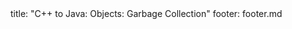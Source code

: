<frontmatter>
title: "C++ to Java: Objects: Garbage Collection"
footer: footer.md
</frontmatter>

<include src="navbar.md" boilerplate />

<include src="unit-inPage-asFlat.md" boilerplate />